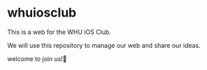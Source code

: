# whuiosclub

This is a web for the WHU iOS Club. 

We will use this repository to manage our web and share our ideas.

welcome to join us!👋
